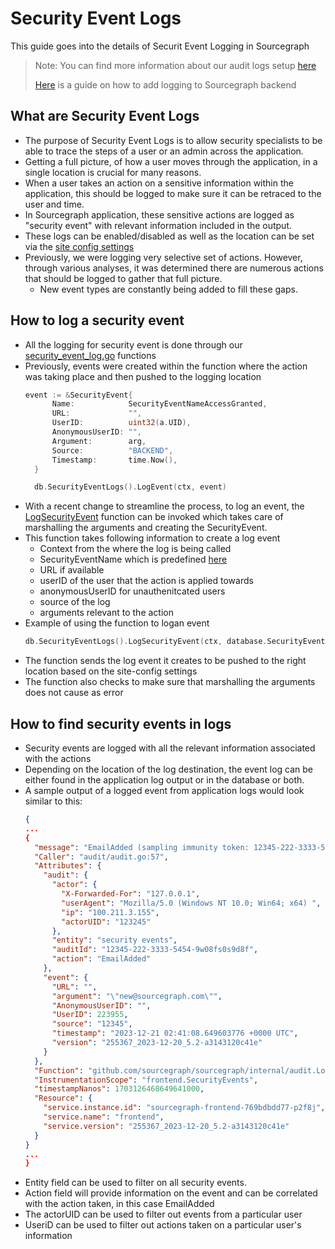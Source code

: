 # Security Event Logs
This guide goes into the details of Securit Event Logging in Sourcegraph
> Note: You can find more information about our audit logs setup [here](./audit_log.md)
>
> [Here](../dev/how-to/add_logging.md) is a guide on how to add logging to Sourcegraph backend

## What are Security Event Logs
- The purpose of Security Event Logs is to allow security specialists to be able to trace the steps of a user or an admin across the application.
- Getting a full picture, of how a user moves through the application, in a single location is crucial for many reasons.
- When a user takes an action on a sensitive information within the application, this should be logged to make sure it can be retraced to the user and time.
- In Sourcegraph application, these sensitive actions are logged as "security event" with relevant information included in the output.
- These logs can be enabled/disabled as well as the location can be set via the [site config settings](./audit_log#configuring)
- Previously, we were logging very selective set of actions. However, through various analyses, it was determined there are numerous actions that should be logged to gather that full picture.
  - New event types are constantly being added to fill these gaps.


## How to log a security event
- All the logging for security event is done through our [security_event_log.go](https://sourcegraph.com/github.com/sourcegraph/sourcegraph/-/blob/internal/database/security_event_logs.go) functions
- Previously, events were created within the function where the action was taking place and then pushed to the logging location
  ```go
  event := &SecurityEvent{
		Name:            SecurityEventNameAccessGranted,
		URL:             "",
		UserID:          uint32(a.UID),
		AnonymousUserID: "",
		Argument:        arg,
		Source:          "BACKEND",
		Timestamp:       time.Now(),
	}

	db.SecurityEventLogs().LogEvent(ctx, event)
  
- With a recent change to streamline the process, to log an event, the [LogSecurityEvent](https://sourcegraph.com/github.com/sourcegraph/sourcegraph/-/blob/internal/database/security_event_logs.go?L253:34&popover=pinned) function can be invoked which takes care of marshalling the arguments and creating the SecurityEvent.
- This function takes following information to create a log event
  - Context from the where the log is being called
  - SecurityEventName which is predefined [here](https://sourcegraph.com/github.com/sourcegraph/sourcegraph/-/blob/internal/database/security_event_logs.go?L22-101)
  - URL if available
  - userID of the user that the action is applied towards
  - anonymousUserID for unauthenitcated users
  - source of the log
  - arguments relevant to the action
- Example of using the function to logan event
  ```go
  db.SecurityEventLogs().LogSecurityEvent(ctx, database.SecurityEventNameEmailAdded, r.URL.Path, uint32(actr.UID), "", "BACKEND", email)

- The function sends the log event it creates to be pushed to the right location based on the site-config settings
- The function also checks to make sure that marshalling the arguments does not cause as error

## How to find security events in logs
- Security events are logged with all the relevant information associated with the actions
- Depending on the location of the log destination, the event log can be either found in the application log output or in the database or both.
- A sample output of a logged event from application logs would look similar to this:
  ```JSON
  {
  ...
  {
    "message": "EmailAdded (sampling immunity token: 12345-222-3333-5454-9w08fs0s9d8f)",
    "Caller": "audit/audit.go:57",
    "Attributes": {
      "audit": {
        "actor": {
          "X-Forwarded-For": "127.0.0.1",
          "userAgent": "Mozilla/5.0 (Windows NT 10.0; Win64; x64) ",
          "ip": "100.211.3.155",
          "actorUID": "123245"
        },
        "entity": "security events",
        "auditId": "12345-222-3333-5454-9w08fs0s9d8f",
        "action": "EmailAdded"
      },
      "event": {
        "URL": "",
        "argument": "\"new@sourcegraph.com\"",
        "AnonymousUserID": "",
        "UserID": 223955,
        "source": "12345",
        "timestamp": "2023-12-21 02:41:08.649603776 +0000 UTC",
        "version": "255367_2023-12-20_5.2-a3143120c41e"
      }
    },
    "Function": "github.com/sourcegraph/sourcegraph/internal/audit.Log",
    "InstrumentationScope": "frontend.SecurityEvents",
    "timestampNanos": 1703126468649641000,
    "Resource": {
      "service.instance.id": "sourcegraph-frontend-769bdbdd77-p2f8j",
      "service.name": "frontend",
      "service.version": "255367_2023-12-20_5.2-a3143120c41e"
    }
  }
  ...
  }

- Entity field can be used to filter on all security events.
- Action field will provide information on the event and can be correlated with the action taken, in this case EmailAdded
- The actorUID can be used to filter out events from a particular user
- UseriD can be used to filter out actions taken on a particular user's information
  
